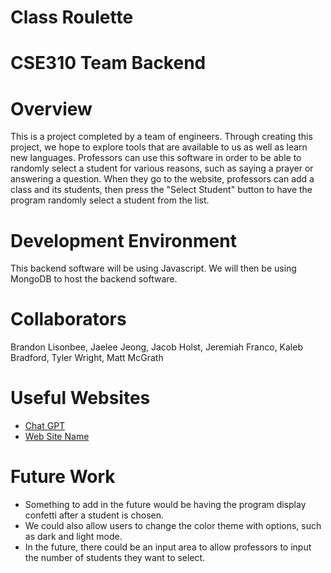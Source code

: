 # Class Roulette
# CSE310 Team Backend
# Overview

This is a project completed by a team of engineers. Through creating this project, we hope to explore tools that are available to us as well as learn new languages. Professors can use this software in order to be able to randomly select a student for various reasons, such as saying a prayer or answering a question. When they go to the website, professors can add a class and its students, then press the "Select Student" button to have the program randomly select a student from the list. 

# Development Environment

This backend software will be using Javascript. We will then be using MongoDB to host the backend software. 

# Collaborators

Brandon Lisonbee, Jaelee Jeong, Jacob Holst, Jeremiah Franco, Kaleb Bradford, Tyler Wright, Matt McGrath

# Useful Websites

- [Chat GPT](https://chat.openai.com/)
- [Web Site Name](http://url.link.goes.here)

# Future Work

- Something to add in the future would be having the program display confetti after a student is chosen.
- We could also allow users to change the color theme with options, such as dark and light mode.
- In the future, there could be an input area to allow professors to input the number of students they want to select. 
